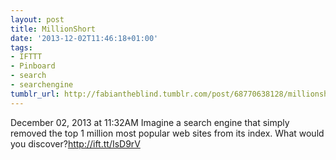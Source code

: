 ```yaml
---
layout: post
title: MillionShort
date: '2013-12-02T11:46:18+01:00'
tags:
- IFTTT
- Pinboard
- search
- searchengine
tumblr_url: http://fabiantheblind.tumblr.com/post/68770638128/millionshort
---
```

December 02, 2013 at 11:32AM
Imagine a search engine that simply removed the top 1 million most popular web sites from its index. What would you discover?http://ift.tt/IsD9rV
